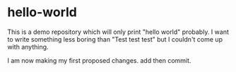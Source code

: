 # hello-world
This is a demo repository which will only print "hello world" probably.
I want to write something less boring than "Test test test" but I couldn't come up with 
anything.

I am now making my first proposed changes.
add then commit.
